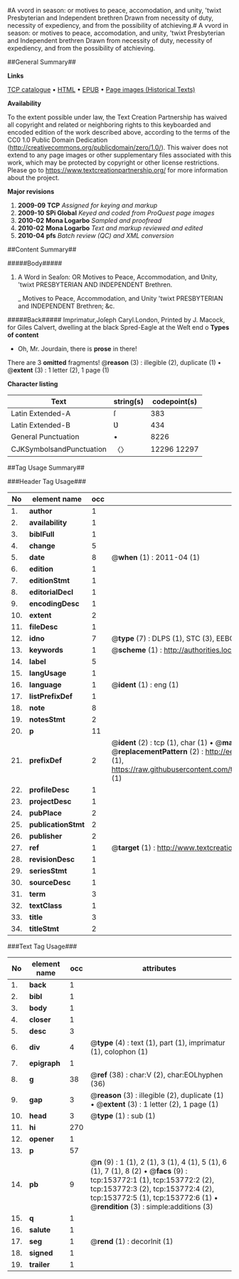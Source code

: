 #A vvord in season: or motives to peace, accomodation, and unity, 'twixt Presbyterian and Independent brethren Drawn from necessity of duty, necessity of expediency, and from the possibility of atchieving.#
A vvord in season: or motives to peace, accomodation, and unity, 'twixt Presbyterian and Independent brethren Drawn from necessity of duty, necessity of expediency, and from the possibility of atchieving.

##General Summary##

**Links**

[TCP catalogue](http://www.ota.ox.ac.uk/tcp/)  • 
[HTML](http://tei.it.ox.ac.uk/tcp/Texts-HTML/free/A96/A96916.html)  • 
[EPUB](http://tei.it.ox.ac.uk/tcp/Texts-EPUB/free/A96/A96916.epub) • 
[Page images (Historical Texts)](https://historicaltexts.jisc.ac.uk/eebo-99895800e)

**Availability**

To the extent possible under law, the Text Creation Partnership has waived all copyright and related or neighboring rights to this keyboarded and encoded edition of the work described above, according to the terms of the CC0 1.0 Public Domain Dedication (http://creativecommons.org/publicdomain/zero/1.0/). This waiver does not extend to any page images or other supplementary files associated with this work, which may be protected by copyright or other license restrictions. Please go to https://www.textcreationpartnership.org/ for more information about the project.

**Major revisions**

1. __2009-09__ __TCP__ *Assigned for keying and markup*
1. __2009-10__ __SPi Global__ *Keyed and coded from ProQuest page images*
1. __2010-02__ __Mona Logarbo__ *Sampled and proofread*
1. __2010-02__ __Mona Logarbo__ *Text and markup reviewed and edited*
1. __2010-04__ __pfs__ *Batch review (QC) and XML conversion*

##Content Summary##

#####Body#####

1. A Word in Seaſon: OR Motives to Peace, Accommodation, and Ʋnity, 'twixt PRESBYTERIAN AND INDEPENDENT Brethren.

    _ Motives to Peace, Accommodation, and Unity 'twixt PRESBYTERIAN and INDEPENDENT Brethren; &c.

#####Back#####
Imprimatur,Joſeph Caryl.London, Printed by J. Macock, for Giles Calvert, dwelling at the black Spred-Eagle at the Weſt end o
**Types of content**

  * Oh, Mr. Jourdain, there is **prose** in there!

There are 3 **omitted** fragments! 
 @__reason__ (3) : illegible (2), duplicate (1)  •  @__extent__ (3) : 1 letter (2), 1 page (1)

**Character listing**


|Text|string(s)|codepoint(s)|
|---|---|---|
|Latin Extended-A|ſ|383|
|Latin Extended-B|Ʋ|434|
|General Punctuation|•|8226|
|CJKSymbolsandPunctuation|〈〉|12296 12297|

##Tag Usage Summary##

###Header Tag Usage###

|No|element name|occ|attributes|
|---|---|---|---|
|1.|__author__|1||
|2.|__availability__|1||
|3.|__biblFull__|1||
|4.|__change__|5||
|5.|__date__|8| @__when__ (1) : 2011-04 (1)|
|6.|__edition__|1||
|7.|__editionStmt__|1||
|8.|__editorialDecl__|1||
|9.|__encodingDesc__|1||
|10.|__extent__|2||
|11.|__fileDesc__|1||
|12.|__idno__|7| @__type__ (7) : DLPS (1), STC (3), EEBO-CITATION (1), PROQUEST (1), VID (1)|
|13.|__keywords__|1| @__scheme__ (1) : http://authorities.loc.gov/ (1)|
|14.|__label__|5||
|15.|__langUsage__|1||
|16.|__language__|1| @__ident__ (1) : eng (1)|
|17.|__listPrefixDef__|1||
|18.|__note__|8||
|19.|__notesStmt__|2||
|20.|__p__|11||
|21.|__prefixDef__|2| @__ident__ (2) : tcp (1), char (1)  •  @__matchPattern__ (2) : ([0-9\-]+):([0-9IVX]+) (1), (.+) (1)  •  @__replacementPattern__ (2) : http://eebo.chadwyck.com/downloadtiff?vid=$1&page=$2 (1), https://raw.githubusercontent.com/textcreationpartnership/Texts/master/tcpchars.xml#$1 (1)|
|22.|__profileDesc__|1||
|23.|__projectDesc__|1||
|24.|__pubPlace__|2||
|25.|__publicationStmt__|2||
|26.|__publisher__|2||
|27.|__ref__|1| @__target__ (1) : http://www.textcreationpartnership.org/docs/. (1)|
|28.|__revisionDesc__|1||
|29.|__seriesStmt__|1||
|30.|__sourceDesc__|1||
|31.|__term__|3||
|32.|__textClass__|1||
|33.|__title__|3||
|34.|__titleStmt__|2||


###Text Tag Usage###

|No|element name|occ|attributes|
|---|---|---|---|
|1.|__back__|1||
|2.|__bibl__|1||
|3.|__body__|1||
|4.|__closer__|1||
|5.|__desc__|3||
|6.|__div__|4| @__type__ (4) : text (1), part (1), imprimatur (1), colophon (1)|
|7.|__epigraph__|1||
|8.|__g__|38| @__ref__ (38) : char:V (2), char:EOLhyphen (36)|
|9.|__gap__|3| @__reason__ (3) : illegible (2), duplicate (1)  •  @__extent__ (3) : 1 letter (2), 1 page (1)|
|10.|__head__|3| @__type__ (1) : sub (1)|
|11.|__hi__|270||
|12.|__opener__|1||
|13.|__p__|57||
|14.|__pb__|9| @__n__ (9) : 1 (1), 2 (1), 3 (1), 4 (1), 5 (1), 6 (1), 7 (1), 8 (2)  •  @__facs__ (9) : tcp:153772:1 (1), tcp:153772:2 (2), tcp:153772:3 (2), tcp:153772:4 (2), tcp:153772:5 (1), tcp:153772:6 (1)  •  @__rendition__ (3) : simple:additions (3)|
|15.|__q__|1||
|16.|__salute__|1||
|17.|__seg__|1| @__rend__ (1) : decorInit (1)|
|18.|__signed__|1||
|19.|__trailer__|1||
